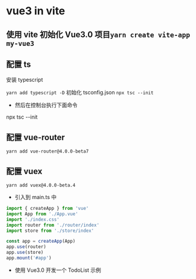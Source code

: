 # vue3 in vite

## 使用 vite 初始化 Vue3.0 项目`yarn create vite-app my-vue3`

## 配置 ts

安装 typescript

`yarn add typescript -D`
初始化 tsconfig.json
`npx tsc --init`

- 然后在控制台执行下面命令

npx tsc --init

## 配置 vue-router

`yarn add vue-router@4.0.0-beta7`

## 配置 vuex

`yarn add vuex@4.0.0-beta.4`

- 引入到 main.ts 中

```ts
import { createApp } from 'vue'
import App from './App.vue'
import './index.css'
import router from './router/index'
import store from './store/index'

const app = createApp(App)
app.use(router)
app.use(store)
app.mount('#app')
```

- 使用 Vue3.0 开发一个 TodoList 示例
